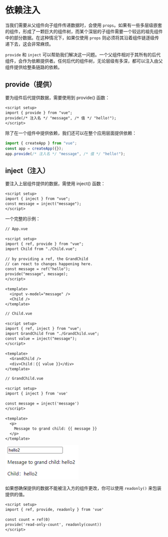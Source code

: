 # 依赖注入

当我们需要从父组件向子组件传递数据时，会使用 `props`。如果有一些多层级嵌套的组件，形成了一颗巨大的组件树，而某个深层的子组件需要一个较远的祖先组件中的部分数据。在这种情况下，如果仅使用 `props` 则必须将其沿着组件链逐级传递下去，这会非常麻烦。

`provide` 和 `inject` 可以帮助我们解决这一问题。一个父组件相对于其所有的后代组件，会作为依赖提供者。任何后代的组件树，无论层级有多深，都可以注入由父组件提供给整条链路的依赖。

## provide（提供）

要为组件后代提供数据，需要使用到 provide() 函数：

```vue
<script setup>
import { provide } from "vue";
provide(/* 注入名 */ "message", /* 值 */ "hello!");
</script>
```

除了在一个组件中提供依赖，我们还可以在整个应用层面提供依赖：

```js
import { createApp } from "vue";
const app = createApp({});
app.provide(/* 注入名 */ "message", /* 值 */ "hello!");
```

## inject（注入）

要注入上层组件提供的数据，需使用 inject() 函数：

```vue
<script setup>
import { inject } from "vue";
const message = inject("message");
</script>
```

一个完整的示例：

```vue
// App.vue

<script setup>
import { ref, provide } from "vue";
import Child from "./Child.vue";

// by providing a ref, the GrandChild
// can react to changes happening here.
const message = ref("hello");
provide("message", message);
</script>

<template>
  <input v-model="message" />
  <Child />
</template>
```

```vue
// Child.vue

<script setup>
import { ref, inject } from "vue";
import GrandChild from "./GrandChild.vue";
const value = inject("message");
</script>

<template>
  <GrandChild />
  <div>Child：{{ value }}</div>
</template>
```

```vue
// GrandChild.vue

<script setup>
import { inject } from 'vue'

const message = inject('message')
</script>

<template>
  <p>
    Message to grand child: {{ message }}
  </p>
</template>
```

![provide 提供 inject 注入实现依赖注入解决隔代组件数据透传问题](./images/provide-inject.png)

如果想确保提供的数据不能被注入方的组件更改，你可以使用 `readonly()` 来包装提供的值。

```vue
<script setup>
import { ref, provide, readonly } from 'vue'

const count = ref(0)
provide('read-only-count', readonly(count))
</script>
```